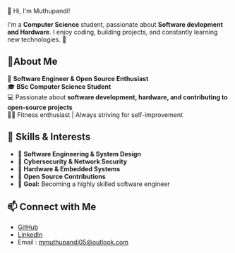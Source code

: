 👋 Hi, I'm Muthupandi!  

I'm a **Computer Science** student, passionate about **Software devlopment and Hardware**. I enjoy coding, building projects, and constantly learning new technologies. 🚀

## 🚀About Me

🚀 **Software Engineer & Open Source Enthusiast**  
🎓 **BSc Computer Science Student**  
💻 Passionate about **software development, hardware, and contributing to open-source projects**  
🏋️‍♂️ Fitness enthusiast | Always striving for self-improvement  

## 🔧 Skills & Interests  
- 🔹 **Software Engineering & System Design**  
- 🔹 **Cybersecurity & Network Security**  
- 🔹 **Hardware & Embedded Systems**  
- 🔹 **Open Source Contributions**  
- 🔹 **Goal:** Becoming a highly skilled software engineer

## 📫 Connect with Me  
- [GitHub](https://github.com/mmuthupandi)  
- [LinkedIn](https://linkedin.com/in/mmuthupandi)
- Email : mmuthupandi05@outlook.com

